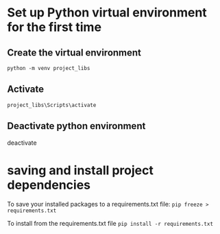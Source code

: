 # Set up Python virtual environment for the first time
## Create the virtual environment
`python -m venv project_libs`

## Activate
`project_libs\Scripts\activate`

## Deactivate python environment
deactivate

# saving and install project dependencies
To save your installed packages to a requirements.txt file:
`pip freeze > requirements.txt`

To install from the requirements.txt file
`pip install -r requirements.txt`